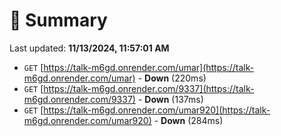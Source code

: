 # 📖 Summary
Last updated: **11/13/2024, 11:57:01 AM**

- `GET` [https://talk-m6gd.onrender.com/umar](https://talk-m6gd.onrender.com/umar) - **Down** (220ms)
- `GET` [https://talk-m6gd.onrender.com/9337](https://talk-m6gd.onrender.com/9337) - **Down** (137ms)
- `GET` [https://talk-m6gd.onrender.com/umar920](https://talk-m6gd.onrender.com/umar920) - **Down** (284ms)
